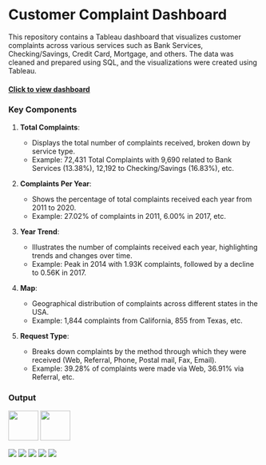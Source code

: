 
# Customer Complaint Dashboard


This repository contains a Tableau dashboard that visualizes customer complaints across various services such as Bank Services, Checking/Savings, Credit Card, Mortgage, and others. The data was cleaned and prepared using SQL, and the visualizations were created using Tableau. 
#### [Click to view dashboard](https://public.tableau.com/app/profile/prachi.prachi8360/viz/shared/DK3MKTTCQ)

### Key Components

1. **Total Complaints**: 
   - Displays the total number of complaints received, broken down by service type.
   - Example: 72,431 Total Complaints with 9,690 related to Bank Services (13.38%), 12,192 to Checking/Savings (16.83%), etc.

2. **Complaints Per Year**:
   - Shows the percentage of total complaints received each year from 2011 to 2020.
   - Example: 27.02% of complaints in 2011, 6.00% in 2017, etc.

3. **Year Trend**:
   - Illustrates the number of complaints received each year, highlighting trends and changes over time.
   - Example: Peak in 2014 with 1.93K complaints, followed by a decline to 0.56K in 2017.

4. **Map**:
   - Geographical distribution of complaints across different states in the USA.
   - Example: 1,844 complaints from California, 855 from Texas, etc.

5. **Request Type**:
   - Breaks down complaints by the method through which they were received (Web, Referral, Phone, Postal mail, Fax, Email).
   - Example: 39.28% of complaints were made via Web, 36.91% via Referral, etc.

### Output
<img src="https://github.com/pprachi15/introduction/assets/116032314/62f457ca-c230-4507-b841-057a6d65099c" width="60" height="60" />     <!-- Tableau  -->
<img src="https://github.com/pprachi15/introduction/assets/116032314/0c174aef-f793-4a52-8b80-ceb431cf0cfa" width="60" height="60" />      <!-- SQL -->

<img src="https://github.com/user-attachments/assets/7ebb5bf4-dc86-4a83-8120-a852068ee824" />      <!-- Bank Services -->
<img src="https://github.com/user-attachments/assets/a18ac887-1462-4f5e-95fc-dda4d2e71c99" />      <!-- Checking/Savings -->
<img src="https://github.com/user-attachments/assets/a4f83ada-af24-4464-8982-6e86d6b16ab4" />      <!-- Credit Card -->
<img src="https://github.com/user-attachments/assets/f93f33bc-bb06-4ace-a3d6-33013c0004ad" />      <!-- Mortgage -->
<img src="https://github.com/user-attachments/assets/997df19a-3670-4e48-a19b-58b50e2cc7b6" />      <!-- Others -->




